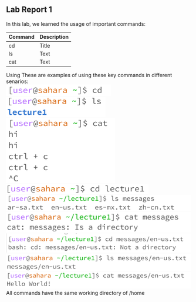 Lab Report 1
---
In this lab, we learned the usage of important commands:

| Command | Description |
| --- | ----------- |
| cd | Title |
| ls | Text |  
| cat | Text |  


Using These are examples of using these key commands in different senarios:  
![Image](EmptyCd.png)  
![Image](EmptyLs.png)  
![Image](EmptyCat.png)  
![Image](DireCd.png)  
![Image](DireLs.png)  
![Image](DireCat.png)  
![Image](FileCd.png)  
![Image](FileLs.png)  
![Image](FileCat.png)  
All commands have the same working directory of /home  
